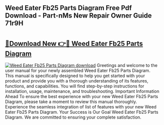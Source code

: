 ## Weed Eater Fb25 Parts Diagram Free Pdf Download - Part-nMs New Repair Owner Guide 71r9H

# <h2><a href="http://dfn7r0o.blite.top/?on=Weed+Eater+Fb25+Parts+Diagram">🔗Download New 👉🔴 Weed Eater Fb25 Parts Diagram</a></h2>

[![Weed Eater Fb25 Parts Diagram download](https://i.imgur.com/lujVjoI.png)](http://dfn7r0o.blite.top/?on=Weed+Eater+Fb25+Parts+Diagram)
Greetings and welcome to the user manual for your newly assembled Weed Eater Fb25 Parts Diagram. This manual is specifically designed to help you get started with your product and provide you with a thorough understanding of its features, functions, and capabilities. You will find step-by-step instructions for installation, usage, maintenance, and troubleshooting. Important Information Ahead To ensure the best experience with your new Weed Eater Fb25 Parts Diagram, please take a moment to review this manual thoroughly. Experience the seamless integration of list of features with your new Weed Eater Fb25 Parts Diagram. Your Success is Our Goal Weed Eater Fb25 Parts Diagram. We are committed to ensuring your complete satisfaction.
